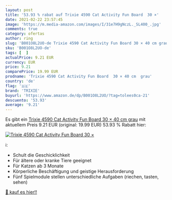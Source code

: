 ```yaml
---
layout: post
title: '53.93 % rabat auf Trixie 4590 Cat Activity Fun Board  30 ×'
date: 2021-02-22 23:57:45
image: 'https://m.media-amazon.com/images/I/31e7H9gNczL._SL400_.jpg'
comments: true
category: ofertas
author: ring
slug: 'B001O8L2UO-de Trixie 4590 Cat Activity Fun Board 30 × 40 cm grau'
sku: 'B001O8L2UO-de'
tags: [  ]
actualPrice: 9.21 EUR
currency: EUR
price: 9.21
comparePrice: 19.99 EUR
prodname: 'Trixie 4590 Cat Activity Fun Board  30 × 40 cm  grau'
country: 'de'
flag: '🇩🇪'
brand: 'TRIXIE'
buyurl: 'https://www.amazon.de/dp/B001O8L2UO/?tag=tolees0ca-21'
descuento: '53.93'
average: '9.21'
---
```


Es gibt ein [Trixie 4590 Cat Activity Fun Board  30 × 40 cm  grau](https://www.amazon.de/dp/B001O8L2UO/?tag=tolees0ca-21) mit aktuellem Preis 9.21 EUR (original: 19.99 EUR) 53.93 % Rabatt hier:

[![Trixie 4590 Cat Activity Fun Board  30 ×](https://m.media-amazon.com/images/I/31e7H9gNczL._SL400_.jpg)](https://www.amazon.de/dp/B001O8L2UO/?tag=tolees0ca-21)

ℹ️:

- Schult die Geschicklichkeit
- Für ältere oder kranke Tiere geeignet
- Für Katzen ab 3 Monate
- Körperliche Beschäftigung und geistige Herausforderung
- Fünf Spielmodule stellen unterschiedliche Aufgaben (riechen, tasten, sehen)

[🛒 kauf es hier!!](https://www.amazon.de/dp/B001O8L2UO/?tag=tolees0ca-21)
